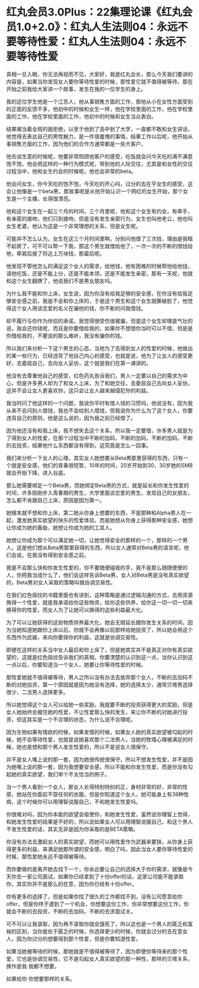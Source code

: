 # 红丸会员3.0Plus：22集理论课《红丸会员1.0+2.0》：红丸人生法则04：永远不要等待性爱：红丸人生法则04：永远不要等待性爱

真相一旦入眼，你无法再视而不见，大家好，我是红丸会长，那么今天我们要讲的内容是，如果当你发现女人要你等待性爱的时候，那性爱它就不值得被等待，那在开始之前我给大家讲一个故事，发生在我的一位学生的身上。

我的这位学生他是一个江苏人，他从事销售方面的工作，那他从小在女性方面受到的正面的反馈不多，他初中的时候和女生一样，他在学校里面的工作，他在学校里面的工作，他在学校里面的工作，他初中的时候和女生当众表白。

结果被当着全班的面拒绝，以至于他到了高中到了大学，一直都不敢和女生讲话，他觉得去表达自己的男性魅力，是一件很羞愧的事情，结果工作以后呢，他开始从事销售方面的工作，因为他们的合作方通常都是一些大客户。

他去谈生意的时候呢，他要非常照顾他客户的感受，吃饭就会问今天吃的满不满意饱不饱，他会把这样的一种行为模式呢，带到他的人际交往，尤其是和女性的交往过程当中，他和女生约会的时候呢，他也会非常的beta。

他会问女生，你今天吃的饱不饱，今天吃的开心吗，过分的去在乎女生的感受，这会让他像是一个beta男，那故事呢是从他开始认识一个网红的女生开始，那个女生是一个主播，长得很漂亮。

他和这个女生在一起三个月的时间，三个月里呢，他和这个女生有约会，有牵手，有亲密的接吻，他们只到接吻，但是没有发生亲密行为，女生也叫他老公，他也叫女生老婆，他认为这是一个非常理想的关系，但是女生呢。

可能并不怎么认为，女生在这三个月时间里啊，分别问他借了三次钱，理由是我租不起房了，可不可以帮一下我，那这个男生就借给他了，一次一次的不断的借钱给他，牵肩后接了将近上万块钱，那最后呢。

他发现不管他怎么的满足这个女人的需求，给他钱，他有困难的时候帮他给他钱，请他吃饭，还是不能上分，还是不能本领，还是不能发生亲密，那有一天呢，他就和这个女生翻牌了，他说我们不是男女朋友吗。

为什么我不能和你上床，女生说，因为你没有给我足够的安全感，在你没有给我足够安全感之前，我是不会和你上床的，于是这个男生和这个女生就撕破脸了，他觉得这个女人用谈恋爱的名义在骗他的钱，你不断的问我借钱。

却不履行与你作为伴侣的承诺，我觉得很受伤很被骗，但是这个女生却理直气壮的说，我会还你钱呢，而且是你要借给我的，如果你不想借你当时可以不借，但是是你借给我的，不要说的那么难听，我没有骗你的钱。

所以我们来分析一下这个男生的心态，当他为了去得到女人的性爱的时候，他做出的某一些行为，已经违背了他自己内心的感受，也就是说，他为了让女人的感受更好，去委屈自己，去向女人妥协，这个就是我们在第一课讲的。

他没有去尊重他自己的感受，红色药丸告诉我们，男人一定要以自己的需求为中心，但是许多男人却为了和女人上床，为了和她交往，去委屈自己去向女人妥协，这并不会让女人更喜欢你，这只会让女人越来越侵犯你的利益。

我当时问了他这样的一个问题，我说你平时有借人钱的习惯吗，他说没有，因为我从来不会问别人借钱，我也不会给别人借钱，但我说你为什么为了这个女人，你要违背自己的原则，他是这么说的，因为我之前已经借了。

因为他还没有和我上床，我不想失去这个关系，所以我一定要借，许多男人就是为了得到女人的性爱，在那个过程当中不断的加码，不断的加码，不断的加码，不断的去投资，结果他什么东西都没有得到，这究竟是怎么一回事。

我们来分析一下女人的心理，其实女人她想要从Beta男那里获得的东西，只有一个就是安全感，他们的青春很短暂，10年的时间，20岁开始到30，30岁她的SMB就会开始下降，进入谷底。

那么她需要绑定一个Beta男，而她绑定Beta男的方式，就是延长和你发生性爱的时间，许多刚刚步入青春期的男生，大学里面谈恋爱的男生，发现自己的女朋友，怎么都不肯跟自己上床，原因是因为第一。

她根本就不想和你上床，第二她从你身上想要的东西，不是那种和Alpha男人在一起，激发她真实欲望的快乐的性爱体验，而是她想从你身上获得那种安全感，她想让你成为她的备胎，她想让你成为她的工具人。

她想让你成为那个可以满足她一切，让她觉得安全的那样的一个，那样的一个男人，这是他们想从Beta男那里获得的东西，所以女人通常对Beta男的语言呢，他们会说，在我没有得到安全感之前。

我是不会那么快和你发生性爱的，你不要随便碰我的手，我不是那么随随便便的人，你把我当成什么了，他们会这样告诉Beta男，女人对Beta男是没有真实欲望的，Beta男对女人采取的策略叫做协调交易性。

在我们红色摇纹的书籍里面也有讲到，这种策略是通过逻辑沟通的方式，去用资源换得一个性爱，就是我承诺给你这些物资，给你这些供养，给你这一切一切一切来换得你的性爱，而女人为了让她可以换得的这些利益最大化。

为了可以让她获得的这些物质供养最大化，她会无限延长跟你发生关系的时间，因为当她知道她跟你上床以后，你就不会再像以前那样给她投资了，所以她会用这个东西作为武器，来向你要挟你的利益，这就是协调交易性。

即便在这样的关系当中女人最后和你上床了，但是她其实并不是真正对你有真实欲望的，这就是红色摇纹告诉我们的真相，你要清楚的认识到这一点，当你认识到这一点以后，你要知道当一个女人，她要让你等待性爱的时候。

那性爱她就不值得被等待，男人之所以没有办法去放弃那个女人，不断的去加码不断的对她投资，第一个原因就是因为她没有选择，她的选择太少，通常贝塔男选择很少，二法男人选择更多。

所以她觉得这个女人可以给她一些奖励，我就要不断的投资获得更大的奖励，但是女人她始终会握住她的性爱，不让性爱那么快的发生，来让你不断的对她进行投资，但这其实是一个不合理的状态，为什么说不合理呢。

因为生物如果有情欲的时候，如果发情的时候，如果女人她的真实欲望被勾起的时候，她不会等待性爱，也就是说她喜欢那个二法男人，当她的牧墙心理被满足的时候，她也是想和那个男人发生性爱的，所以不是说女人很保守。

并不是女人嘴上说的那一套，因为她很传统很保守，所以不想发生性爱，并不是因为她嘴上说的那一套，因为我想要安全感，所以不能和你发生性爱，而是你没有勾起她的真实欲望，我们举个不太恰当的例子。

当一个男人看到一个女人，那女人长得特别特别的正，身材非常的好，非常的性感，她站在你面前不穿任何的衣服，但是你知道这个女人，她可能身上有36种性病，这个时候你可以用理智说服自己，不和她发生性爱吗。

你很难对吗，因为你本能的欲望会驱使你，和她发生性爱，虽然说你理智上觉得，和她发生性爱的结果是不好的，所以说如果女人可以用理智说服自己，和这个男人不发生性爱的话，其实无非是因为你采取的是BETA策略。

你没有办法去激起女人的真实欲望，而她可以用性爱作为武器来要挟，从你身上获得更多的利益，来满足她那所谓的安全感，明白了吗，因此当女人要你等待性爱的时候，那性爱她永远不值得被等待。

而你要做的是离开她去找下一个，你永远要让自己的选择大于你的需求，就像是今天你去一家公司面试，如果你已经拿到了十份offer的话，这家公司能不能录取你，其实你并不是那么的在意，因为你已经有十份offer。

你有更多的选择了，但是如果你找了很久的工作都找不到，没有公司愿意给你offer，但是你终于逮到了一个机会，你想要这份工作，你非常想要这份工作，你就会不断的去投资，不断的去加码，不断的去求面试关。

可不可以让我录取，因为再不录取你就会饿死了，所以这也是一个男人的匮乏和富裕的区别，当你是处于匮乏的时候，你选择更少的时候，你就会过分的去在意女人，因为你过分的想要得到那个性爱，但是你要知道性爱。

如果当她被等待的时候，那她就是不值得被等待了，因为即便你等待来的那个性爱，它也是协调交易性，它不是勾起女人真实欲望的那一种性，那样的贝塔关系，换作是我 我都不想要。

如果给你 你想要那样的关系。